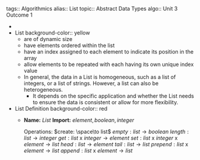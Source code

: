 tags:: Algorithmics
alias:: List
topic:: Abstract Data Types
algo:: Unit 3 Outcome 1

-
- List
  background-color:: yellow
	- are of dynamic size
	- have elements ordered within the list
	- have an index assigned to each element to indicate its position in the array
	- allow elements to be repeated with each having its own unique index value
	- In general, the data in a List is homogeneous, such as a list of integers, or a list of strings. However, a list can also be heterogeneous.
		- It depends on the specific application and whether the List needs to ensure the data is consistent or allow for more flexibility.
- List Definition
  background-color:: red
	- **Name:** $List$
	  **Import:** $element, boolean, integer$
	  
	  Operations:
	  $create: \space\to list$
	  $empty: list \to boolean$
	  $length: list \to integer$
	  $get: list$ x $integer \to element$
	  $set: list$ x $integer$ x $element \to list$
	  $head: list \to element$
	  $tail: list \to list$
	  $prepend: list$ x $element \to list$
	  $append: list$ x $element \to list$